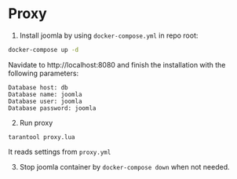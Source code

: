 # Proxy

1. Install joomla by using `docker-compose.yml` in repo root:
```bash
docker-compose up -d
```
Navidate to http://localhost:8080 and finish the installation with the following parameters:
```
Database host: db
Database name: joomla
Database user: joomla
Database password: joomla
```
2. Run proxy
```
tarantool proxy.lua
```
It reads settings from `proxy.yml`

3. Stop joomla container by `docker-compose down` when not needed.
